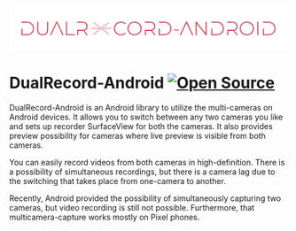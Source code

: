 ![Logo](imgs/pic.png)

# DualRecord-Android [![Open Source](https://badges.frapsoft.com/os/v1/open-source.svg?v=103)](https://opensource.org/)

DualRecord-Android is an Android library to utilize the multi-cameras on Android devices. It allows you to switch between any two cameras you like and sets up recorder SurfaceView for both the cameras. It also provides preview possibility for cameras where live preview is visible from both cameras. 

You can easily record videos from both cameras in high-definition.
There is a possibility of simultaneous recordings, but there is a camera lag due to the switching that takes place from one-camera to another.

Recently, Android provided the possibility of simultaneously capturing two cameras, but video recording is still not possible. Furthermore, that multicamera-capture works mostly on Pixel phones.

